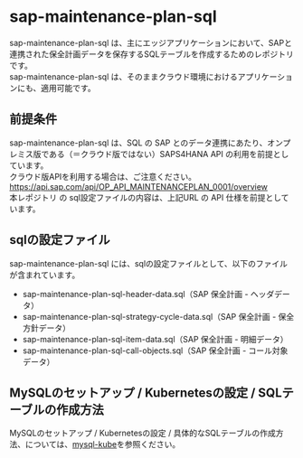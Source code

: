 # sap-maintenance-plan-sql

sap-maintenance-plan-sql は、主にエッジアプリケーションにおいて、SAPと連携された保全計画データを保存するSQLテーブルを作成するためのレポジトリです。  
sap-maintenance-plan-sql は、そのままクラウド環境におけるアプリケーションにも、適用可能です。  

## 前提条件  
sap-maintenance-plan-sql は、SQL の SAP とのデータ連携にあたり、オンプレミス版である（＝クラウド版ではない）SAPS4HANA API の利用を前提としています。  
クラウド版APIを利用する場合は、ご注意ください。  
https://api.sap.com/api/OP_API_MAINTENANCEPLAN_0001/overview  
本レポジトリ の sql設定ファイルの内容は、上記URL の API 仕様を前提としています。  

## sqlの設定ファイル

sap-maintenance-plan-sql には、sqlの設定ファイルとして、以下のファイルが含まれています。  

* sap-maintenance-plan-sql-header-data.sql（SAP 保全計画 - ヘッダデータ）  
* sap-maintenance-plan-sql-strategy-cycle-data.sql（SAP 保全計画 - 保全方針データ）  
* sap-maintenance-plan-sql-item-data.sql（SAP 保全計画 - 明細データ）
* sap-maintenance-plan-sql-call-objects.sql（SAP 保全計画 - コール対象データ）  

## MySQLのセットアップ / Kubernetesの設定 / SQLテーブルの作成方法  

MySQLのセットアップ / Kubernetesの設定 / 具体的なSQLテーブルの作成方法、については、[mysql-kube](https://github.com/latonaio/mysql-kube)を参照ください。  